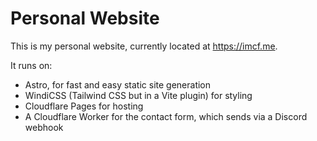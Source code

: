 # Personal Website

This is my personal website, currently located at https://imcf.me.

It runs on:
- Astro, for fast and easy static site generation
- WindiCSS (Tailwind CSS but in a Vite plugin) for styling
- Cloudflare Pages for hosting
- A Cloudflare Worker for the contact form, which sends via a Discord webhook
